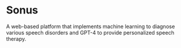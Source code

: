 # Sonus
A web-based platform that implements machine learning to diagnose various speech disorders and GPT-4 to provide personalized speech therapy.
